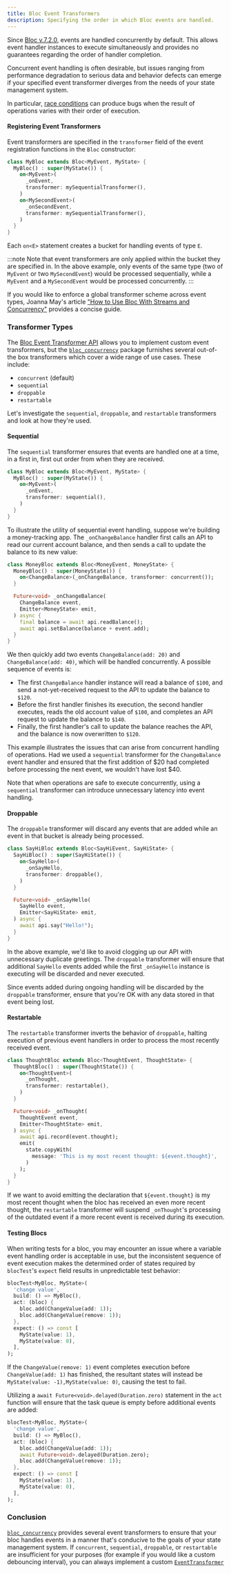 ```yaml
---
title: Bloc Event Transformers
description: Specifying the order in which Bloc events are handled.
---
```


Since [Bloc v.7.2.0](https://bloclibrary.dev/migration/#v720), events are handled concurrently by default. This allows event handler instances to execute simultaneously and provides no guarantees regarding the order of handler completion.

Concurrent event handling is often desirable, but issues ranging from performance degradation to serious data and behavior defects can emerge if your specified event transformer diverges from the needs of your state management system.

In particular, [race conditions](https://en.wikipedia.org/wiki/Race_condition) can produce bugs when the result of operations varies with their order of execution.

#### Registering Event Transformers

Event transformers are specified in the `transformer` field of the event registration functions in the `Bloc` constructor:

```dart
class MyBloc extends Bloc<MyEvent, MyState> {
  MyBloc() : super(MyState()) {
    on<MyEvent>(
      _onEvent,
      transformer: mySequentialTransformer(),
    )
    on<MySecondEvent>(
      _onSecondEvent,
      transformer: mySequentialTransformer(),
    )
  }
}
```

Each `on<E>` statement creates a bucket for handling events of type `E`.

:::note
Note that event transformers are only applied within the bucket they are specified in. In the above example, only events of the same type (two of `MyEvent` or two `MySecondEvent`) would be processed sequentially, while a `MyEvent` and a `MySecondEvent` would be processed concurrently.
:::

If you would like to enforce a global transformer scheme across event types, Joanna May's article ["How to Use Bloc With Streams and Concurrency"](https://verygood.ventures/blog/how-to-use-bloc-with-streams-and-concurrency) provides a concise guide.

### Transformer Types

The [Bloc Event Transformer API](https://bloclibrary.dev/bloc-concepts/#advanced-event-transformations) allows you to implement custom event transformers, but the [`bloc_concurrency`](https://pub.dev/packages/bloc_concurrency) package furnishes several out-of-the box transformers which cover a wide range of use cases. These include:

- `concurrent` (default)
- `sequential`
- `droppable`
- `restartable`

Let's investigate the `sequential`, `droppable`, and `restartable` transformers and look at how they're used.

#### Sequential

The `sequential` transformer ensures that events are handled one at a time, in a first in, first out order from when they are received.

```dart
class MyBloc extends Bloc<MyEvent, MyState> {
  MyBloc() : super(MyState()) {
    on<MyEvent>(
      _onEvent,
      transformer: sequential(),
    )
  }
}
```

To illustrate the utility of sequential event handling, suppose we're building a money-tracking app. The `_onChangeBalance` handler first calls an API to read our current account balance, and then sends a call to update the balance to its new value:

```dart
class MoneyBloc extends Bloc<MoneyEvent, MoneyState> {
  MoneyBloc() : super(MoneyState()) {
    on<ChangeBalance>(_onChangeBalance, transformer: concurrent());
  }

  Future<void> _onChangeBalance(
    ChangeBalance event,
    Emitter<MoneyState> emit,
  ) async {
    final balance = await api.readBalance();
    await api.setBalance(balance + event.add);
  }
}
```

We then quickly add two events `ChangeBalance(add: 20)` and `ChangeBalance(add: 40)`, which will be handled concurrently. A possible sequence of events is:

- The first `ChangeBalance` handler instance will read a balance of `$100`, and send a not-yet-received request to the API to update the balance to `$120`.
- Before the first handler finishes its execution, the second handler executes, reads the old account value of `$100`, and completes an API request to update the balance to `$140`.
- Finally, the first handler's call to update the balance reaches the API, and the balance is now overwritten to `$120`.

This example illustrates the issues that can arise from concurrent handling of operations. Had we used a `sequential` transformer for the `ChangeBalance` event handler and ensured that the first addition of $20 had completed before processing the next event, we wouldn't have lost $40.

Note that when operations are safe to execute concurrently, using a `sequential` transformer can introduce unnecessary latency into event handling.

#### Droppable

The `droppable` transformer will discard any events that are added while an event in that bucket is already being processed.

```dart
class SayHiBloc extends Bloc<SayHiEvent, SayHiState> {
  SayHiBloc() : super(SayHiState()) {
    on<SayHello>(
      _onSayHello,
      transformer: droppable(),
    )
  }

  Future<void> _onSayHello(
    SayHello event,
    Emitter<SayHiState> emit,
  ) async {
    await api.say("Hello!");
  }
}
```

In the above example, we'd like to avoid clogging up our API with unnecessary duplicate greetings. The `droppable` transformer will ensure that additional `SayHello` events added while the first `_onSayHello` instance is executing will be discarded and never executed.

Since events added during ongoing handling will be discarded by the `droppable` transformer, ensure that you're OK with any data stored in that event being lost.

#### Restartable

The `restartable` transformer inverts the behavior of `droppable`, halting execution of previous event handlers in order to process the most recently received event.

```dart
class ThoughtBloc extends Bloc<ThoughtEvent, ThoughtState> {
  ThoughtBloc() : super(ThoughtState()) {
    on<ThoughtEvent>(
      _onThought,
      transformer: restartable(),
    )
  }

  Future<void> _onThought(
    ThoughtEvent event,
    Emitter<ThoughtState> emit,
  ) async {
    await api.record(event.thought);
    emit(
      state.copyWith(
        message: 'This is my most recent thought: ${event.thought}',
      )
    );
  }
}
```

If we want to avoid emitting the declaration that `${event.thought}` is my most recent thought when the bloc has received an even more recent thought, the `restartable` transformer will suspend `_onThought`'s processing of the outdated event if a more recent event is received during its execution.

#### Testing Blocs

When writing tests for a bloc, you may encounter an issue where a variable event handling order is acceptable in use, but the inconsistent sequence of event execution makes the determined order of states required by `blocTest`'s `expect` field results in unpredictable test behavior:

```dart
blocTest<MyBloc, MyState>(
  'change value',
  build: () => MyBloc(),
  act: (bloc) {
    bloc.add(ChangeValue(add: 1));
    bloc.add(ChangeValue(remove: 1));
  },
  expect: () => const [
    MyState(value: 1),
    MyState(value: 0),
  ],
);
```

If the `ChangeValue(remove: 1)` event completes execution before `ChangeValue(add: 1)` has finished, the resultant states will instead be `MyState(value: -1),MyState(value: 0)`, causing the test to fail.

Utilizing a `await Future<void>.delayed(Duration.zero)` statement in the `act` function will ensure that the task queue is empty before additional events are added:

```dart
blocTest<MyBloc, MyState>(
  'change value',
  build: () => MyBloc(),
  act: (bloc) {
    bloc.add(ChangeValue(add: 1));
    await Future<void>.delayed(Duration.zero);
    bloc.add(ChangeValue(remove: 1));
  },
  expect: () => const [
    MyState(value: 1),
    MyState(value: 0),
  ],
);
```

### Conclusion

[`bloc_concurrency`](https://pub.dev/packages/bloc_concurrency) provides several event transformers to ensure that your bloc handles events in a manner that's conducive to the goals of your state management system. If `concurrent`, `sequential`, `droppable`, or `restartable` are insufficient for your purposes (for example if you would like a custom debouncing interval), you can always implement a custom [`EventTransformer`](https://bloclibrary.dev/bloc-concepts/#advanced-event-transformations)
